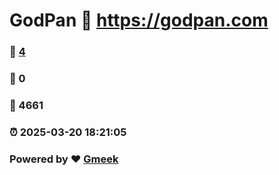 # GodPan :link: https://godpan.com 
### :page_facing_up: [4](https://godpan.com/tag.html) 
### :speech_balloon: 0 
### :hibiscus: 4661 
### :alarm_clock: 2025-03-20 18:21:05 
### Powered by :heart: [Gmeek](https://github.com/Meekdai/Gmeek)
